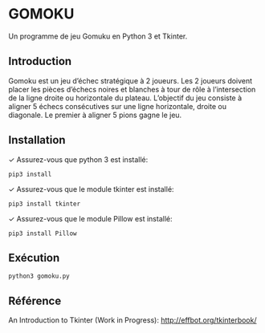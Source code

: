 # GOMOKU

Un programme de jeu Gomuku en Python 3 et Tkinter.
## Introduction
Gomoku est un jeu d’échec stratégique à 2 joueurs. Les 2 joueurs doivent placer les pièces d’échecs noires et blanches à tour de rôle à l’intersection de la ligne droite ou horizontale du plateau. L’objectif du jeu consiste à aligner 5 échecs consécutives sur une ligne horizontale, droite ou diagonale. Le premier à aligner 5 pions gagne le jeu.
## Installation
✓ Assurez-vous que python 3 est installé:
```shell
pip3 install 
```
✓ Assurez-vous que le module tkinter est installé:
```shell
pip3 install tkinter
```
✓ Assurez-vous que le module Pillow est installé:
```shell
pip3 install Pillow
```
## Exécution
```shell
python3 gomoku.py
```
## Référence
An Introduction to Tkinter (Work in Progress): http://effbot.org/tkinterbook/
